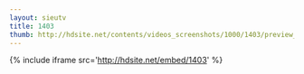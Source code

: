 ```yaml
---
layout: sieutv
title: 1403
thumb: http://hdsite.net/contents/videos_screenshots/1000/1403/preview_360p.mp4.jpg
---
```

{% include iframe src='http://hdsite.net/embed/1403' %}
 
